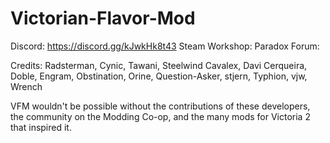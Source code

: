 # Victorian-Flavor-Mod
Discord: https://discord.gg/kJwkHk8t43
Steam Workshop:
Paradox Forum:



Credits:
Radsterman, Cynic, Tawani, Steelwind
Cavalex, Davi Cerqueira, Doble, Engram, Obstination, Orine, Question-Asker, stjern, Typhion, vjw, Wrench

VFM wouldn't be possible without the contributions of these developers, the community on the Modding Co-op, and the many mods for Victoria 2 that inspired it.
